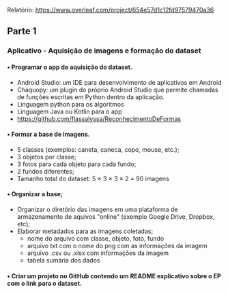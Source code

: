 Relatório: https://www.overleaf.com/project/654e57d1c12fd97579470a36

## Parte 1 

### Aplicativo - Aquisição de imagens e formação do dataset

#### • Programar o app de aquisição do dataset.

- Android Studio: um IDE para desenvolvimento de aplicativos em Android
- Chaquopy: um plugin do próprio Android Studio que permite chamadas de funções escritas em Python dentro da aplicação.
- Linguagem python para os algoritmos
- Linguagem Java ou Kotlin para o app
- https://github.com/flassalyssa/ReconhecimentoDeFormas

#### • Formar a base de imagens.

- 5 classes (exemplos: caneta, caneca, copo, mouse, etc.);
- 3 objetos por classe;
- 3 fotos para cada objeto para cada fundo;
- 2 fundos diferentes;
- Tamanho total do dataset: 5 × 3 × 3 × 2 = 90 imagens

#### • Organizar a base;

- Organizar o diretório das imagens em uma plataforma de armazenamento de aquivos "online" (exemplo Google Drive, Dropbox, etc);
- Elaborar metadados para as imagens coletadas;
    - nome do arquivo com classe, objeto, foto, fundo
    - arquivo txt com o nome do png com as informações da imagem
    - arquivo .csv ou .xlsx com informações da imagem
    - tabela sumária dos dados

#### • Criar um projeto no GitHub contendo um README explicativo sobre o EP com o link para o dataset.
  

